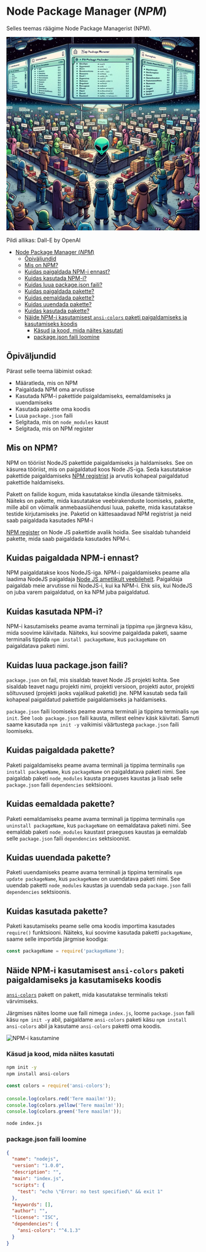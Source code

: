 # Node Package Manager (*NPM*)

Selles teemas räägime Node Package Managerist (NPM).

![NPM](NPM.webp)

Pildi allikas: Dall-E by OpenAI

- [Node Package Manager (*NPM*)](#node-package-manager-npm)
  - [Õpiväljundid](#õpitulemused)
  - [Mis on NPM?](#mis-on-npm)
  - [Kuidas paigaldada NPM-i ennast?](#kuidas-paigaldada-npm-i-ennast)
  - [Kuidas kasutada NPM-i?](#kuidas-kasutada-npm-i)
  - [Kuidas luua package.json faili?](#kuidas-luua-packagejson-faili)
  - [Kuidas paigaldada pakette?](#kuidas-paigaldada-pakette)
  - [Kuidas eemaldada pakette?](#kuidas-eemaldada-pakette)
  - [Kuidas uuendada pakette?](#kuidas-uuendada-pakette)
  - [Kuidas kasutada pakette?](#kuidas-kasutada-pakette)
  - [Näide NPM-i kasutamisest `ansi-colors` paketi paigaldamiseks ja kasutamiseks koodis](#näide-npm-i-kasutamisest-ansi-colors-paketi-paigaldamiseks-ja-kasutamiseks-koodis)
    - [Käsud ja kood, mida näites kasutati](#käsud-ja-kood-mida-näites-kasutati)
    - [package.json faili loomine](#packagejson-faili-loomine)

## Õpiväljundid

Pärast selle teema läbimist oskad:

- Määratleda, mis on NPM
- Paigaldada NPM oma arvutisse
- Kasutada NPM-i pakettide paigaldamiseks, eemaldamiseks ja uuendamiseks
- Kasutada pakette oma koodis
- Luua `package.json` faili
- Selgitada, mis on `node_modules` kaust
- Selgitada, mis on NPM register

## Mis on NPM?

NPM on tööriist NodeJS pakettide paigaldamiseks ja haldamiseks. See on käsurea tööriist, mis on paigaldatud koos Node JS-iga. Seda kasutatakse pakettide paigaldamiseks [NPM registrist](https://www.npmjs.com/) ja arvutis kohapeal paigaldatud pakettide haldamiseks.

Pakett on failide kogum, mida kasutatakse kindla ülesande täitmiseks. Näiteks on pakette, mida kasutatakse veebirakenduste loomiseks, pakette, mille abil on võimalik anmebaasiühendusi luua, pakette, mida kasutatakse testide kirjutamiseks jne. Paketid on kättesaadavad NPM registrist ja neid saab paigaldada kasutades NPM-i

[NPM register](https://www.npmjs.com/) on Node JS pakettide avalik hoidla. See sisaldab tuhandeid pakette, mida saab paigaldada kasutades NPM-i.

## Kuidas paigaldada NPM-i ennast?

NPM paigaldatakse koos NodeJS-iga. NPM-i paigaldamiseks peame alla laadima NodeJS paigaldaja [Node JS ametlikult veebilehelt](https://nodejs.org/en/download). Paigaldaja paigaldab meie arvutisse nii NodeJS-i, kui ka NPM-i. Ehk siis, kui NodeJS on juba varem paigaldatud, on ka NPM juba paigaldatud.

## Kuidas kasutada NPM-i?

NPM-i kasutamiseks peame avama terminali ja tippima `npm` järgneva käsu, mida soovime käivitada. Näiteks, kui soovime paigaldada paketi, saame terminalis tippida `npm install packageName`, kus `packageName` on paigaldatava paketi nimi.

## Kuidas luua package.json faili?

`package.json` on fail, mis sisaldab teavet Node JS projekti kohta. See sisaldab teavet nagu projekti nimi, projekti versioon, projekti autor, projekti sõltuvused (projekti jaoks vajalikud paketid) jne. NPM kasutab seda faili kohapeal paigaldatud pakettide paigaldamiseks ja haldamiseks.

`package.json` faili loomiseks peame avama terminali ja tippima terminalis `npm init`. See `loob package.json` faili kausta, millest eelnev käsk käivitati. Samuti saame kasutada `npm init -y` vaikimisi väärtustega `package.json` faili loomiseks.

## Kuidas paigaldada pakette?

Paketi paigaldamiseks peame avama terminali ja tippima terminalis `npm install packageName`, kus `packageName` on paigaldatava paketi nimi. See paigaldab paketi `node_modules` kausta praeguses kaustas ja lisab selle `package.json` faili `dependencies` sektsiooni.

## Kuidas eemaldada pakette?

Paketi eemaldamiseks peame avama terminali ja tippima terminalis `npm uninstall packageName`, kus `packageName` on eemaldatava paketi nimi. See eemaldab paketi `node_modules` kaustast praeguses kaustas ja eemaldab selle `package.json` faili `dependencies` sektsioonist.

## Kuidas uuendada pakette?

Paketi uuendamiseks peame avama terminali ja tippima terminalis `npm update packageName`, kus `packageName` on uuendatava paketi nimi. See uuendab paketti `node_modules` kaustas ja uuendab seda `package.json` faili `dependencies` sektsioonis.

## Kuidas kasutada pakette?

Paketi kasutamiseks peame selle oma koodis importima kasutades `require()` funktsiooni. Näiteks, kui soovime kasutada paketti `packageName`, saame selle importida järgmise koodiga:

```javascript
const packageName = require('packageName');
```

## Näide NPM-i kasutamisest `ansi-colors` paketi paigaldamiseks ja kasutamiseks koodis

[`ansi-colors`](https://www.npmjs.com/package/ansi-colors) pakett on pakett, mida kasutatakse terminalis teksti värvimiseks.

Järgmises näites loome uue faili nimega `index.js`, loome `package.json` faili käsu `npm init -y` abil, paigaldame `ansi-colors` paketi käsu `npm install ansi-colors` abil ja kasutame `ansi-colors` paketti oma koodis.

![NPM-i kasutamine](UsingNPM.gif)

### Käsud ja kood, mida näites kasutati

```bash
npm init -y
npm install ansi-colors
```

```javascript
const colors = require('ansi-colors');

console.log(colors.red('Tere maailm!'));
console.log(colors.yellow('Tere maailm!'));
console.log(colors.green('Tere maailm!'));
```

```bash
node index.js
```

### package.json faili loomine

```json
{
  "name": "nodejs",
  "version": "1.0.0",
  "description": "",
  "main": "index.js",
  "scripts": {
    "test": "echo \"Error: no test specified\" && exit 1"
  },
  "keywords": [],
  "author": "",
  "license": "ISC",
  "dependencies": {
    "ansi-colors": "^4.1.3"
  }
}
```